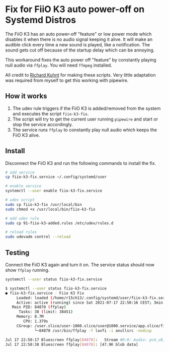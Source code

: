 # Fix for FiiO K3 auto power-off on Systemd Distros

The FiiO K3 has an auto power-off "feature" or low power mode which disables it when there is no audio signal keeping it alive.
It will make an audible click every time a new sound is played, like a notification.
The sound gets cut off because of the startup delay which can be annoying.

This workaround fixes the auto power off "feature" by constantly playing null audio via `ffplay`. You will need `ffmpeg` installed.

All credit to [Richard Kuhnt](https://github.com/r15ch13) for making these scripts. Very little adaptation was required from myself to get this
working with pipewire.

## How it works

1. The udev rule triggers if the FiiO K3 is added/removed from the system and executes the script `fiio-k3-fix`.
2. The script will try to get the current user running `pipewire` and start or stop the service accordingly.
3. The service runs `ffplay` to constantly play null audio which keeps the FiiO K3 alive.

## Install

Disconnect the FiiO K3 and run the following commands to install the fix.

```bash
# add service
cp fiio-k3-fix.service ~/.config/systemd/user

# enable service
systemctl --user enable fiio-k3-fix.service

# udev script
sudo cp fiio-k3-fix /usr/local/bin
sudo chmod +x /usr/local/bin/fiio-k3-fix

# add udev rule
sudo cp 91-fiio-k3-added.rules /etc/udev/rules.d

# reload rules
sudo udevadm control --reload
```

## Testing

Connect the FiiO K3 again and turn it on. The service status should now show `ffplay` running.

```bash
systemctl --user status fiio-k3-fix.service
```

```bash
$ systemctl --user status fiio-k3-fix.service
● fiio-k3-fix.service - Fiio K3 Fix
     Loaded: loaded (/home/r15ch13/.config/systemd/user/fiio-k3-fix.service; enabled; vendor preset: enabled)
     Active: active (running) since Sat 2021-07-17 22:50:16 CEST; 3min 30s ago
   Main PID: 84870 (ffplay)
      Tasks: 38 (limit: 38451)
     Memory: 8.7M
        CPU: 1.379s
     CGroup: /user.slice/user-1000.slice/user@1000.service/app.slice/fiio-k3-fix.service
             └─84870 /usr/bin/ffplay -f lavfi -i anullsrc -nodisp

Jul 17 22:50:17 Bluescreen ffplay[84870]:   Stream #0:0: Audio: pcm_u8, 44100 Hz, stereo, u8, 705 kb/s
Jul 17 22:50:38 Bluescreen ffplay[84870]: [47.9K blob data]
```

